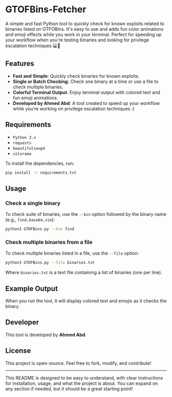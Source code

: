 # GTOFBins-Fetcher
A simple and fast Python tool to quickly check for known exploits related to binaries listed on GTFOBins. It's easy to use and adds fun color animations and emoji effects while you work in your terminal. Perfect for speeding up your workflow when you're testing binaries and looking for privilege escalation techniques  💻🚀

## Features

- **Fast and Simple**: Quickly check binaries for known exploits.
- **Single or Batch Checking**: Check one binary at a time or use a file to check multiple binaries.
- **Colorful Terminal Output**: Enjoy terminal output with colored text and fun emoji animations.
- **Developed by Ahmed Abd**: A tool created to speed up your workflow while you’re working on privilege escalation techniques :)

## Requirements

- `Python 3.x`
- `requests`
- `beautifulsoup4`
- `colorama`

To install the dependencies, run:

```bash
pip install -r requirements.txt
```

## Usage

### Check a single binary

To check suite of binaries, use the `--bin` option followed by the binary name (e.g., `find,base64,vim`):

```bash
python3 GTOFBins.py --bin find
```

### Check multiple binaries from a file

To check multiple binaries listed in a file, use the `--file` option:

```bash
python3 GTOFBins.py --file binaries.txt
```

Where `binaries.txt` is a text file containing a list of binaries (one per line).

## Example Output

When you run the tool, it will display colored text and emojis as it checks the binary.

## Developer

This tool is developed by **Ahmed Abd**.

## License

This project is open-source. Feel free to fork, modify, and contribute!

---

This README is designed to be easy to understand, with clear instructions for installation, usage, and what the project is about. You can expand on any section if needed, but it should be a great starting point!
